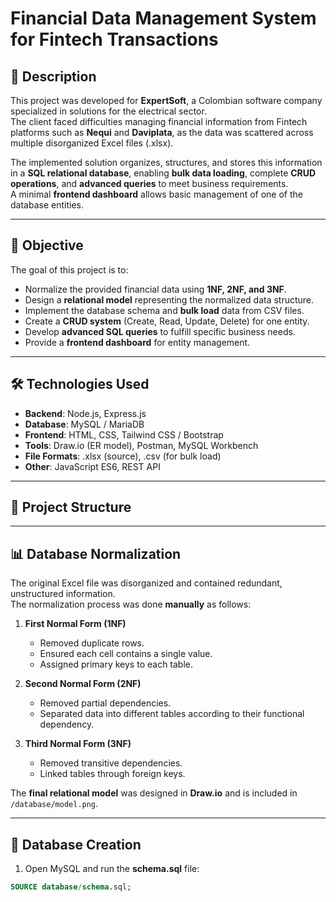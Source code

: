 # Financial Data Management System for Fintech Transactions

## 📌 Description
This project was developed for **ExpertSoft**, a Colombian software company specialized in solutions for the electrical sector.  
The client faced difficulties managing financial information from Fintech platforms such as **Nequi** and **Daviplata**, as the data was scattered across multiple disorganized Excel files (.xlsx).  

The implemented solution organizes, structures, and stores this information in a **SQL relational database**, enabling **bulk data loading**, complete **CRUD operations**, and **advanced queries** to meet business requirements.  
A minimal **frontend dashboard** allows basic management of one of the database entities.

---

## 🎯 Objective
The goal of this project is to:
- Normalize the provided financial data using **1NF, 2NF, and 3NF**.
- Design a **relational model** representing the normalized data structure.
- Implement the database schema and **bulk load** data from CSV files.
- Create a **CRUD system** (Create, Read, Update, Delete) for one entity.
- Develop **advanced SQL queries** to fulfill specific business needs.
- Provide a **frontend dashboard** for entity management.

---

## 🛠️ Technologies Used
- **Backend**: Node.js, Express.js
- **Database**: MySQL / MariaDB
- **Frontend**: HTML, CSS, Tailwind CSS / Bootstrap
- **Tools**: Draw.io (ER model), Postman, MySQL Workbench
- **File Formats**: .xlsx (source), .csv (for bulk load)
- **Other**: JavaScript ES6, REST API

---

## 📂 Project Structure

---

## 📊 Database Normalization
The original Excel file was disorganized and contained redundant, unstructured information.  
The normalization process was done **manually** as follows:

1. **First Normal Form (1NF)**  
   - Removed duplicate rows.
   - Ensured each cell contains a single value.
   - Assigned primary keys to each table.

2. **Second Normal Form (2NF)**  
   - Removed partial dependencies.
   - Separated data into different tables according to their functional dependency.

3. **Third Normal Form (3NF)**  
   - Removed transitive dependencies.
   - Linked tables through foreign keys.

The **final relational model** was designed in **Draw.io** and is included in `/database/model.png`.

---

## 💾 Database Creation
1. Open MySQL and run the **schema.sql** file:
```sql
SOURCE database/schema.sql;
